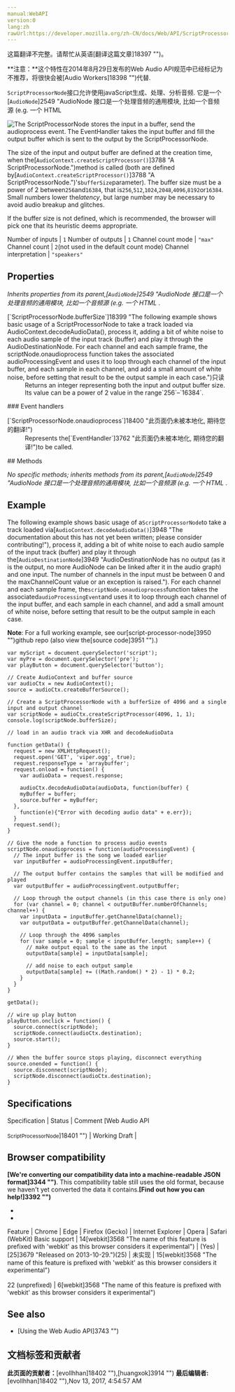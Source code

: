 ```yaml
---
manual:WebAPI
version:0
lang:zh
rawUrl:https://developer.mozilla.org/zh-CN/docs/Web/API/ScriptProcessorNode
---
```




这篇翻译不完整。请帮忙从英语[翻译这篇文章]18397 "")。






**注意：**这个特性在2014年8月29日发布的Web Audio API规范中已经标记为不推荐，将很快会被[Audio Workers]18398 "")代替.




`ScriptProcessorNode`接口允许使用javaScript生成、处理、分析音频. 它是一个[`AudioNode`]2549 "AudioNode 接口是一个处理音频的通用模块, 比如一个音频源 (e.g. 一个 HTML <audio> or <video> 元素), 一个音频地址或者一个中间处理模块 (e.g. 一个过滤器如 BiquadFilterNode, 或一个音量控制器如 GainNode).")， 连接着两个缓冲区音频处理模块, 其中一个缓冲区包含输入音频数据，另外一个包含处理后的输出音频数据. 实现了[`AudioProcessingEvent`]2552 "此页面仍未被本地化, 期待您的翻译!")接口的一个事件，每当输入缓冲区有新的数据时，事件将被发送到该对象，并且事件将在数据填充到输出缓冲区后结束.




![The ScriptProcessorNode stores the input in a buffer, send the audioprocess event. The EventHandler takes the input buffer and fill the output buffer which is sent to the output by the ScriptProcessorNode.](%18396.png "")



The size of the input and output buffer are defined at the creation time, when the[`AudioContext.createScriptProcessor()`]3788 "A ScriptProcessorNode.")method is called (both are defined by[`AudioContext.createScriptProcessor()`]3788 "A ScriptProcessorNode.")&#39;s`bufferSize`parameter). The buffer size must be a power of 2 between`256`and`16384`, that is`256`,`512`,`1024`,`2048`,`4096`,`8192`or`16384`. Small numbers lower the<em>latency</em>, but large number may be necessary to avoid audio breakup and glitches.



If the buffer size is not defined, which is recommended, the browser will pick one that its heuristic deems appropriate.

Number of inputs | `1` 
Number of outputs | `1` 
Channel count mode | `"max"` 
Channel count | `2`(not used in the default count mode) 
Channel interpretation | `"speakers"` 


## Properties<a name="Properties"></a>


<em>Inherits properties from its parent,</em><em>[`AudioNode`]2549 "AudioNode 接口是一个处理音频的通用模块, 比如一个音频源 (e.g. 一个 HTML <audio> or <video> 元素), 一个音频地址或者一个中间处理模块 (e.g. 一个过滤器如 BiquadFilterNode, 或一个音量控制器如 GainNode).")</em>.

<dl><dt id=''>[`ScriptProcessorNode.bufferSize`]18399 "The following example shows basic usage of a ScriptProcessorNode to take a track loaded via AudioContext.decodeAudioData(), process it, adding a bit of white noise to each audio sample of the input track (buffer) and play it through the AudioDestinationNode. For each channel and each sample frame, the scriptNode.onaudioprocess function takes the associated audioProcessingEvent and uses it to loop through each channel of the input buffer, and each sample in each channel, and add a small amount of white noise, before setting that result to be the output sample in each case.")只读</dt><dd>Returns an integer representing both the input and output buffer size. Its value can be a power of 2 value in the range`256`–`16384`.</dd></dl>
### Event handlers<a name="Event_handlers"></a>
<dl><dt id=''>[`ScriptProcessorNode.onaudioprocess`]18400 "此页面仍未被本地化, 期待您的翻译!")</dt><dd>Represents the[`EventHandler`]3762 "此页面仍未被本地化, 期待您的翻译!")to be called.</dd></dl>
## Methods<a name="Methods"></a>


<em>No specific methods; inherits methods from its parent,</em><em>[`AudioNode`]2549 "AudioNode 接口是一个处理音频的通用模块, 比如一个音频源 (e.g. 一个 HTML <audio> or <video> 元素), 一个音频地址或者一个中间处理模块 (e.g. 一个过滤器如 BiquadFilterNode, 或一个音量控制器如 GainNode).")</em>.


## Example<a name="Example"></a>


The following example shows basic usage of a`ScriptProcessorNode`to take a track loaded via[`AudioContext.decodeAudioData()`]3948 "The documentation about this has not yet been written; please consider contributing!"), process it, adding a bit of white noise to each audio sample of the input track (buffer) and play it through the[`AudioDestinationNode`]3949 "AudioDestinationNode has no output (as it is the output, no more AudioNode can be linked after it in the audio graph) and one input. The number of channels in the input must be between 0 and the maxChannelCount value or an exception is raised."). For each channel and each sample frame, the`scriptNode.onaudioprocess`function takes the associated`audioProcessingEvent`and uses it to loop through each channel of the input buffer, and each sample in each channel, and add a small amount of white noise, before setting that result to be the output sample in each case.



**Note**: For a full working example, see our[script-processor-node]3950 "")github repo (also view the[source code]3951 "").)



```
var myScript = document.querySelector('script');
var myPre = document.querySelector('pre');
var playButton = document.querySelector('button');
      
// Create AudioContext and buffer source
var audioCtx = new AudioContext();
source = audioCtx.createBufferSource();

// Create a ScriptProcessorNode with a bufferSize of 4096 and a single input and output channel
var scriptNode = audioCtx.createScriptProcessor(4096, 1, 1);
console.log(scriptNode.bufferSize);

// load in an audio track via XHR and decodeAudioData

function getData() {
  request = new XMLHttpRequest();
  request.open('GET', 'viper.ogg', true);
  request.responseType = 'arraybuffer';
  request.onload = function() {
    var audioData = request.response;

    audioCtx.decodeAudioData(audioData, function(buffer) {
    myBuffer = buffer;   
    source.buffer = myBuffer;
  },
    function(e){"Error with decoding audio data" + e.err});
  }
  request.send();
}

// Give the node a function to process audio events
scriptNode.onaudioprocess = function(audioProcessingEvent) {
  // The input buffer is the song we loaded earlier
  var inputBuffer = audioProcessingEvent.inputBuffer;

  // The output buffer contains the samples that will be modified and played
  var outputBuffer = audioProcessingEvent.outputBuffer;

  // Loop through the output channels (in this case there is only one)
  for (var channel = 0; channel < outputBuffer.numberOfChannels; channel++) {
    var inputData = inputBuffer.getChannelData(channel);
    var outputData = outputBuffer.getChannelData(channel);

    // Loop through the 4096 samples
    for (var sample = 0; sample < inputBuffer.length; sample++) {
      // make output equal to the same as the input
      outputData[sample] = inputData[sample];

      // add noise to each output sample
      outputData[sample] += ((Math.random() * 2) - 1) * 0.2;         
    }
  }
}

getData();

// wire up play button
playButton.onclick = function() {
  source.connect(scriptNode);
  scriptNode.connect(audioCtx.destination);
  source.start();
}
      
// When the buffer source stops playing, disconnect everything
source.onended = function() {
  source.disconnect(scriptNode);
  scriptNode.disconnect(audioCtx.destination);
}
```

## Specifications<a name="Specifications"></a>
Specification | Status | Comment 
[Web Audio API<br></br><small>ScriptProcessorNode</small>]18401 "") | Working Draft |  


## Browser compatibility<a name="Browser_compatibility"></a>


**[We&#39;re converting our compatibility data into a machine-readable JSON format]3344 "")**. This compatibility table still uses the old format, because we haven&#39;t yet converted the data it contains.**[Find out how you can help!]3392 "")**


* 
* 
Feature | Chrome | Edge | Firefox (Gecko) | Internet Explorer | Opera | Safari (WebKit) 
Basic support | 14[webkit]3568 "The name of this feature is prefixed with 'webkit' as this browser considers it experimental") | (Yes) | [25]3679 "Released on 2013-10-29.")(25) | 未实现 | 15[webkit]3568 "The name of this feature is prefixed with 'webkit' as this browser considers it experimental")<br></br>22 (unprefixed) | 6[webkit]3568 "The name of this feature is prefixed with 'webkit' as this browser considers it experimental") 





## See also<a name="See_also"></a>

* [Using the Web Audio API]3743 "")



## 文档标签和贡献者
**此页面的贡献者：**[evollhhan]18402 ""),[huangxok]3914 "")
**最后编辑者:**[evollhhan]18402 ""),<time>Nov 13, 2017, 4:54:57 AM</time>


